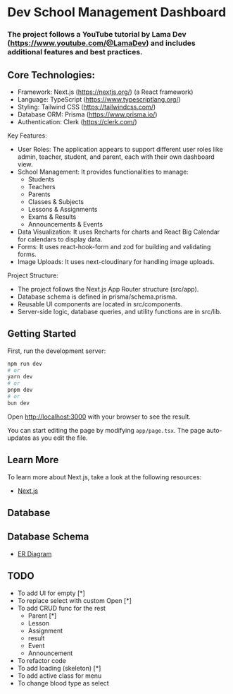 # Dev School Management Dashboard

### The project follows a YouTube tutorial by Lama Dev (https://www.youtube.com/@LamaDev) and includes additional features and best practices.

## Core Technologies:

- Framework: Next.js (https://nextjs.org/) (a React framework)
- Language: TypeScript (https://www.typescriptlang.org/)
- Styling: Tailwind CSS (https://tailwindcss.com/)
- Database ORM: Prisma (https://www.prisma.io/)
- Authentication: Clerk (https://clerk.com/)

Key Features:

- User Roles: The application appears to support different user roles like admin, teacher, student, and parent, each with their own dashboard view.
- School Management: It provides functionalities to manage:
    - Students
    - Teachers
    - Parents
    - Classes & Subjects
    - Lessons & Assignments
    - Exams & Results
    - Announcements & Events
- Data Visualization: It uses Recharts for charts and React Big Calendar for calendars to display data.
- Forms: It uses react-hook-form and zod for building and validating forms.
- Image Uploads: It uses next-cloudinary for handling image uploads.

Project Structure:

- The project follows the Next.js App Router structure (src/app).
- Database schema is defined in prisma/schema.prisma.
- Reusable UI components are located in src/components.
- Server-side logic, database queries, and utility functions are in src/lib.

## Getting Started

First, run the development server:

```bash
npm run dev
# or
yarn dev
# or
pnpm dev
# or
bun dev
```

Open [http://localhost:3000](http://localhost:3000) with your browser to see the result.

You can start editing the page by modifying `app/page.tsx`. The page auto-updates as you edit the file.

## Learn More

To learn more about Next.js, take a look at the following resources:

- [Next.js](https://nextjs.org/learn)

## Database

## Database Schema

- [ER Diagram](prisma/database.png)

## TODO

- To add UI for empty [*]
- To replace select with custom Open [*]
- To add CRUD func for the rest
    - Parent [*]
    - Lesson
    - Assignment
    - result
    - Event
    - Announcement
- To refactor code
- To add loading (skeleton) [*]
- To add active class for menu
- To change blood type as select
